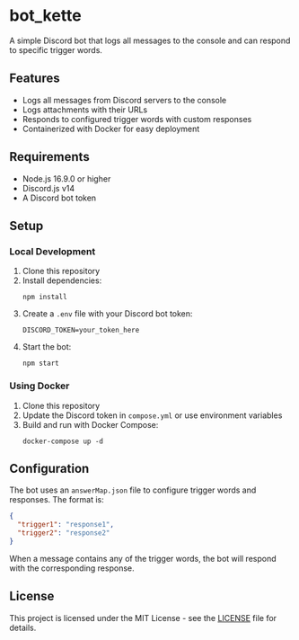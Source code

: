 # bot_kette

A simple Discord bot that logs all messages to the console and can respond to specific trigger words.

## Features

- Logs all messages from Discord servers to the console
- Logs attachments with their URLs
- Responds to configured trigger words with custom responses
- Containerized with Docker for easy deployment

## Requirements

- Node.js 16.9.0 or higher
- Discord.js v14
- A Discord bot token

## Setup

### Local Development

1. Clone this repository
2. Install dependencies:
   ```
   npm install
   ```
3. Create a `.env` file with your Discord bot token:
   ```
   DISCORD_TOKEN=your_token_here
   ```
4. Start the bot:
   ```
   npm start
   ```

### Using Docker

1. Clone this repository
2. Update the Discord token in `compose.yml` or use environment variables
3. Build and run with Docker Compose:
   ```
   docker-compose up -d
   ```

## Configuration

The bot uses an `answerMap.json` file to configure trigger words and responses. The format is:

```json
{
  "trigger1": "response1",
  "trigger2": "response2"
}
```

When a message contains any of the trigger words, the bot will respond with the corresponding response.

## License

This project is licensed under the MIT License - see the [LICENSE](LICENSE) file for details.
